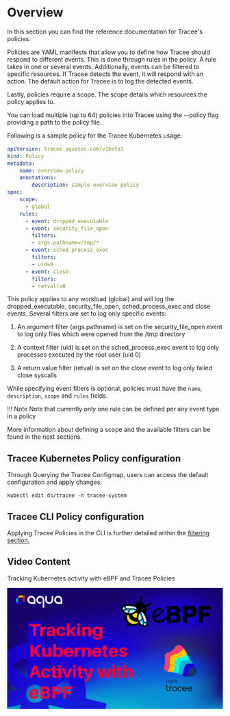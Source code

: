 # Overview 

In this section you can find the reference documentation for Tracee's policies.

Policies are YAML manifests that allow you to define how Tracee should respond to different events. This is done through rules in the policy. A rule takes in one or several events. Additionally, events can be filtered to specific resources. If Tracee detects the event, it will respond with an action. 
The default action for Tracee is to log the detected events.

Lastly, policies require a scope. The scope details which resources the policy applies to. 

You can load multiple (up to 64) policies into Tracee using the --policy flag providing a path to the policy file.

Following is a sample policy for the Tracee Kubernetes usage:

```yaml
apiVersion: tracee.aquasec.com/v1beta1
kind: Policy
metadata:
	name: overview-policy
	annotations:
		description: sample overview policy
spec:
	scope:
	  - global
	rules:
	  - event: dropped_executable
	  - event: security_file_open
	    filters:
		- args.pathname=/tmp/*
	  - event: sched_process_exec
	    filters: 
		- uid=0
	  - event: close
	    filters:
		- retval!=0
```

This policy applies to any workload (global) and will log the dropped_executable, security_file_open, sched_process_exec and close events. Several filters are set to log only specific events:

1. An argument filter (args.pathname) is set on the security_file_open event to log only files which were opened from the /tmp directory

2. A context filter (uid) is set on the sched_process_exec event to log only processes executed by the root user (uid 0)

3. A return value filter (retval) is set on the close event to log only failed close syscalls

While specifying event filters is optional, policies must have the `name`, `description`, `scope` and `rules` fields.

!!! Note
    Note that currently only one rule can be defined per any event type in a policy

More information about defining a scope and the available filters can be found in the next sections.

## Tracee Kubernetes Policy configuration

Through Querying the Tracee Configmap, users can access the default configuration and apply changes:
```console
kubectl edit ds/tracee -n tracee-system
```

## Tracee CLI Policy configuration

Applying Tracee Policies in the CLI is further detailed within the [filtering section.](./filtering)

## Video Content

 Tracking Kubernetes activity with eBPF and Tracee Policies 

 [![Watch the video](../../images/traceepolicies.png)](https://youtu.be/VneWxs9Jpu0?si=eAnRDJVZShhg_td0)
